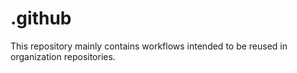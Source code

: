 # .github
This repository mainly contains workflows intended to be reused in organization repositories.
